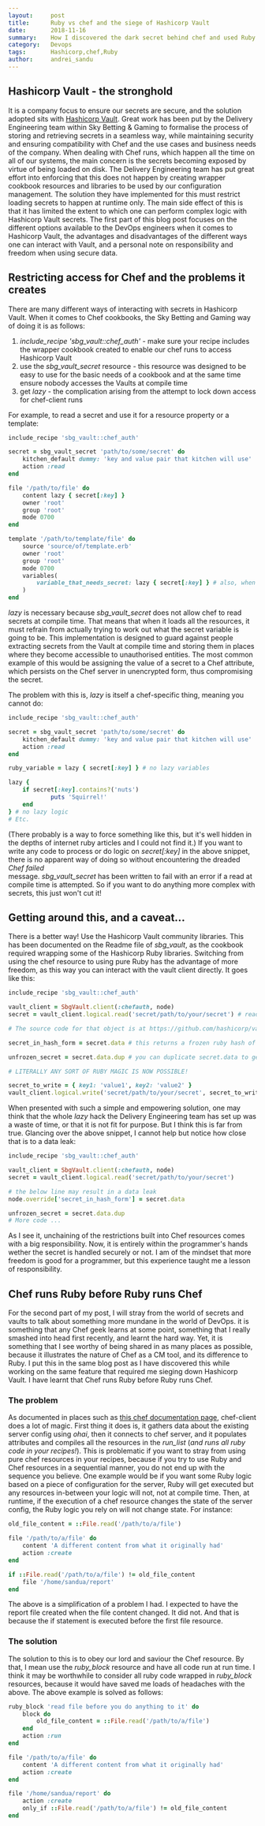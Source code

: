 ```yaml
---
layout:     post
title:      Ruby vs chef and the siege of Hashicorp Vault
date:       2018-11-16
summary:    How I discovered the dark secret behind chef and used Ruby to harness the power of Hashicorp Vault
category:   Devops
tags:       Hashicorp,chef,Ruby
author:     andrei_sandu
---
```

## Hashicorp Vault - the stronghold

It is a company focus to ensure our secrets are secure, and the solution adopted sits with [Hashicorp Vault](https://www.vaultproject.io/).
Great work has been put by the Delivery Engineering team within Sky Betting & Gaming to formalise the process of storing and retrieving
secrets in a seamless way, while maintaining security and ensuring compatibility with Chef and the use cases and business needs of the
company. When dealing with Chef runs, which happen all the time on all of our systems, the main concern is the secrets becoming exposed
by virtue of being loaded on disk. The Delivery Engineering team has put great effort into enforcing that this does not happen
by creating wrapper cookbook resources and libraries to be used by our configuration management. The solution they have implemented for this must restrict loading
secrets to happen at runtime only. The main side effect of this is that it has limited the extent to which one can perform complex logic with Hashicorp Vault
secrets. The first part of this blog post focuses on the different options available to the DevOps engineers when it comes to Hashicorp Vault, the advantages and
disadvantages of the different ways one can interact with Vault, and a personal note on responsibility and freedom when using secure data.

## Restricting access for Chef and the problems it creates

There are many different ways of interacting with secrets in Hashicorp Vault. When it comes to Chef cookbooks, the Sky Betting and Gaming way of doing it is as follows:
 1. _include_recipe 'sbg_vault::chef_auth'_ - make sure your recipe includes the wrapper cookbook created to enable our chef runs to access Hashicorp Vault
 2. use the _sbg_vault_secret_ resource - this resource was designed to be easy to use for the basic needs of a cookbook and at the same time ensure nobody
 accesses the Vaults at compile time
 3. get _lazy_ - the complication arising from the attempt to lock down access for chef-client runs

For example, to read a secret and use it for a resource property or a template:
```ruby
include_recipe 'sbg_vault::chef_auth'

secret = sbg_vault_secret 'path/to/some/secret' do
    kitchen_default dummy: 'key and value pair that kitchen will use'
    action :read
end

file '/path/to/file' do
    content lazy { secret[:key] }
    owner 'root'
    group 'root'
    mode 0700
end

template '/path/to/template/file' do
    source 'source/of/template.erb'
    owner 'root'
    group 'root'
    mode 0700
    variables(
        variable_that_needs_secret: lazy { secret[:key] } # also, when you use that variable you need to do <%= @variable_that_needs_secret.call %>
    )
end
```
_lazy_ is necessary because _sbg_vault_secret_ does not allow chef to read secrets at compile time. That means that when it loads all the resources, it must
refrain from actually trying to work out what the secret variable is going to be. This implementation is designed to guard against people extracting secrets from
the Vault at compile time and storing them in places where they become accessible to unauthorised entities. The most common example of this would be assigning the
value of a secret to a Chef attribute, which persists on the Chef server in unencrypted form, thus compromising the secret.

The problem with this is, _lazy_ is itself a chef-specific thing, meaning you cannot do:
```ruby
include_recipe 'sbg_vault::chef_auth'

secret = sbg_vault_secret 'path/to/some/secret' do
    kitchen_default dummy: 'key and value pair that kitchen will use'
    action :read
end

ruby_variable = lazy { secret[:key] } # no lazy variables

lazy {
    if secret[:key].contains?('nuts')
            puts 'Squirrel!'
    end
} # no lazy logic
# Etc.
```
(There probably is a way to force something like this, but it's well hidden in the depths of internet ruby articles and I could not find it.) If you want to write
any code to process or do logic on _secret[:key]_ in the above snippet, there is no apparent way of doing so without encountering the dreaded _Chef failed_  
message.  _sbg_vault_secret_ has been written to fail with an error if a read at compile time is attempted. So if you want to do anything more complex with secrets, this just won't cut it!

## Getting around this, and a caveat...

There is a better way! Use the Hashicorp Vault community libraries. This has been documented on the Readme file of _sbg_vault_, as the cookbook required wrapping
some of the Hashicorp Ruby libraries. Switching from using the chef resource to using pure Ruby has the advantage of more freedom, as this way you can interact
with the vault client directly. It goes like this:

```ruby
include_recipe 'sbg_vault::chef_auth'

vault_client = SbgVault.client(:chefauth, node)
secret = vault_client.logical.read('secret/path/to/your/secret') # read this, even at compile time! This method returns a Vault::Secret ruby object

# The source code for that object is at https://github.com/hashicorp/vault-ruby/blob/master/lib/vault/api/secret.rb

secret_in_hash_form = secret.data # this returns a frozen ruby hash of the secret from hashicorp vault

unfrozen_secret = secret.data.dup # you can duplicate secret.data to get a ruby hash that you can then modify

# LITERALLY ANY SORT OF RUBY MAGIC IS NOW POSSIBLE!

secret_to_write = { key1: 'value1', key2: 'value2' }
vault_client.logical.write('secret/path/to/your/secret', secret_to_write) # this is how you write to hashicorp vault
```

When presented with such a simple and empowering solution, one may think that the whole _lazy_ hack the Delivery Engineering team has set up was a waste of time,
or that it is not fit for purpose. But I think this is far from true. Glancing over the above snippet, I cannot help but notice how close that is to a data leak:

```ruby
include_recipe 'sbg_vault::chef_auth'

vault_client = SbgVault.client(:chefauth, node)
secret = vault_client.logical.read('secret/path/to/your/secret')

# the below line may result in a data leak
node.override['secret_in_hash_form'] = secret.data

unfrozen_secret = secret.data.dup
# More code ...
```

As I see it, unchaining of the restrictions built into Chef resources comes with a big responsibility. Now, it is entirely within the programmer's hands wether
the secret is handled securely or not. I am of the mindset that more freedom is good for a programmer, but this experience taught me a lesson of responsibility.

## Chef runs Ruby before Ruby runs Chef

For the second part of my post, I will stray from the world of secrets and vaults to talk about something more mundane in the world of DevOps. it is something
that any Chef geek learns at some point, something that I really smashed into head first recently, and learnt the hard way. Yet, it is something that I see worthy
of being shared in as many places as possible, because it illustrates the nature of Chef as a CM tool, and its difference to Ruby. I put this in the same blog
post as I have discovered this while working on the same feature that required me sieging down Hashicorp Vault. I have learnt that Chef runs Ruby before Ruby runs
Chef.

### The problem
As documented in places such as [this chef documentation page](https://docs.chef.io/chef_client_overview.html), chef-client does a lot of magic. First thing it
does is, it gathers data about the existing server config using _ohai_, then it connects to chef server, and it populates attributes and compiles all the
resources in the _run_list_ (*and runs all ruby code in your recipes!*). This is problematic if you want to stray from using pure chef resources in your recipes,
because if you try to use Ruby and Chef resources in a sequential manner, you do not end up with the sequence you believe. One example would be if you want some
Ruby logic based on a piece of configuration for the server, Ruby will get executed but any resources in-between your logic will not, not at compile time. Then,
at runtime, if the execution of a chef resource changes the state of the server config, the Ruby logic you rely on will not change state. For instance:

```ruby
old_file_content = ::File.read('/path/to/a/file')

file '/path/to/a/file' do
    content 'A different content from what it originally had'
    action :create
end

if ::File.read('/path/to/a/file') != old_file_content
    file '/home/sandua/report'
end
```
The above is a simplification of a problem I had. I expected to have the report file created when the file content changed. It did not. And that is because the if
statement is executed before the first file resource.

### The solution
The solution to this is to obey our lord and saviour the Chef resource. By that, I mean use the _ruby_block_ resource and have all code run at run time. I think
it may be worthwhile to consider all ruby code wrapped in _ruby_block_ resources, because it would have saved me loads of headaches with the above. The above
example is solved as follows:

```ruby
ruby_block 'read file before you do anything to it' do
    block do
        old_file_content = ::File.read('/path/to/a/file')
    end
    action :run
end

file '/path/to/a/file' do
    content 'A different content from what it originally had'
    action :create
end

file '/home/sandua/report' do
    action :create
    only_if ::File.read('/path/to/a/file') != old_file_content
end
```
